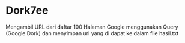 # Dork7ee
Mengambil URL dari daftar 100 Halaman Google menggunakan Query (Google Dork) dan menyimpan url yang di dapat ke dalam file hasil.txt
